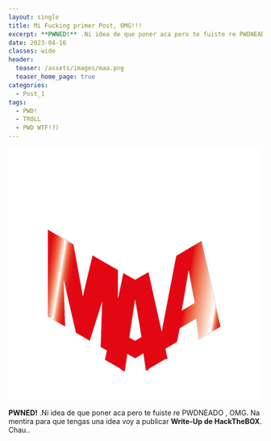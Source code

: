```yaml
---
layout: single
title: Mi Fucking primer Post, OMG!!!
excerpt: **PWNED!** .Ni idea de que poner aca pero te fuiste re PWDNEADO , OMG. Na mentira para que tengas una idea voy a publicar **Write-Up de HackTheBOX**. Chau.. 
date: 2023-04-16
classes: wide
header:
  teaser: /assets/images/maa.png
  teaser_home_page: true
categories:
  - Post_1
tags:
  - PWD!
  - TROLL
  - PWD WTF!?)
---
```


![](/assets/images/maa.png)

**PWNED!** .Ni idea de que poner aca pero te fuiste re PWDNEADO , OMG. Na mentira para que tengas una idea voy a publicar **Write-Up de HackTheBOX**. Chau..
